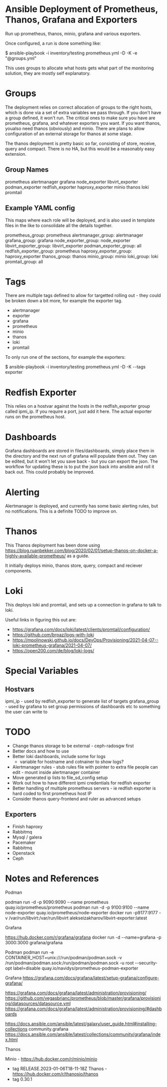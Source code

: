 # Ansible Deployment of Prometheus, Thanos, Grafana and Exporters

Run up prometheus, thanos, minio, grafana and various exporters.

Once configured, a run is done something like:

$ ansible-playbook -i inventory/testing prometheus.yml  -D -K  -e "@groups.yml"

This uses groups to allocate what hosts gets what part of the monitoring solution, they are mostly self explanatory.

# Groups

The deployment relies on correct allocation of groups to the right hosts, which is done via a set of extra variables we pass through.  If you don't have a group defined,  it won't run.  The critical ones to make sure you have are prometheus, grafana, and whatever exporters you want.  If you want thanos, youalso need thanos (obviously) and minio.  There are plans to allow configuration of an external storage for thanos at some stage.

The thanos deployment is pretty basic so far, consisting of store, receive, query and compact.  There is no HA, but this would be a reasonably easy extension.

## Group Names
prometheus
alertmanager
grafana
node_exporter
libvirt_exporter
podman_exporter
redfish_exporter
haproxy_exporter
minio
thanos
loki
promtail

## Example YAML config

This maps where each role will be deployed, and is also used in template files in the like to consolidate all the details together.

prometheus_group: prometheus
alertmanager_group: alertmanager
grafana_group: grafana
node_exporter_group: node_exporter
libvirt_exporter_group: libvirt_exporter
podman_exporter_group: all
redfish_exporter_group: prometheus
haproxy_exporter_group: haproxy_exporter
thanos_group: thanos
minio_group: minio
loki_group: loki
promtail_group: all

# Tags

There are multiple tags defined to allow for targetted rolling out - they could be broken down a bit more, for example the exporter tag.

* alertmanager
* exporter
* grafana
* prometheus
* minio
* thanos
* loki
* promtail

To only run one of the sections, for example the exporters:

$ ansible-playbook -i inventory/testing prometheus.yml  -D -K --tags exporter

# Redfish Exporter

This relies on a hostvar against the hosts in the redfish_exporter group called ipmi_ip.  If you require a port, just add it here.  The actual exporter runs on the prometheus host.

# Dashboards

Grafana dashboards are stored in files/dashboards, simply place them in the directory and the next run of grafana will populate them out.  They can be edited, but it won't let you save back - but you can export the json.  The workflow for updating these is to put the json back into ansible and roll it back out.  This could probably be improved.

# Alerting

Alertmanager is deployed, and currently has some basic alerting rules, but no notifications.  This is a definite TODO to improve on.

# Thanos

This Thanos deployment has been done using https://blog.ruanbekker.com/blog/2020/02/01/setup-thanos-on-docker-a-highly-available-prometheus/ as a guide.

It initially deploys minio, thanos store, query, compact and reciever components.


# Loki

This deploys loki and promtail, and sets up a connection in grafana to talk to loki.

Useful links in figuring this out are:

* https://grafana.com/docs/loki/latest/clients/promtail/configuration/
* https://github.com/brpaz/logs-with-loki
* https://mpolinowski.github.io/docs/DevOps/Provisioning/2021-04-07--loki-prometheus-grafana/2021-04-07/
* https://open200.com/de/blog/loki-logs/

# Special Variables

## Hostvars

ipmi_ip - used by redfish_exporter to generate list of targets
grafana_group - used by grafana to set group permissions of dashboards etc to something the user can write to

# TODO

* Change thanos storage to be external - ceph-radosgw first
* Better docs and how to use
* Better loki dashboards, include some for logs
  - variable for hostname and cotnainer to show logs?
* Alertmanager rules - stub rules file with pointer to extra file people can edit - mount inside alertmanager container
* Move generated ip lists to file_sd_config setup
* Work out how to have different ipmi credentials for redfish exporter
* Better handling of multiple prometheus servers - ie redfish exporter is hard coded to first prometheus host IP
* Consider thanos query-frontend and ruler as advanced setups

## Exporters

* Finish haproxy
* Rabbitmq
* Mysql / galera
* Pacemaker
* Rabbitmq
* Openstack
* Ceph

# Notes and References

Podman

podman run -d -p 9090:9090 --name prometheus quay.io/prometheus/prometheus
podman run -d -p 9100:9100 --name node-exporter quay.io/prometheus/node-exporter
docker run -p9177:9177 -v /var/run/libvirt:/var/run/libvirt alekseizakharov/libvirt-exporter:latest

Grafana

https://hub.docker.com/r/grafana/grafana
docker run -d --name=grafana -p 3000:3000 grafana/grafana

Podman
podman run -e CONTAINER_HOST=unix:///run/podman/podman.sock -v /run/podman/podman.sock:/run/podman/podman.sock -u root --security-opt label=disable quay.io/navidys/prometheus-podman-exporter

Grafana
https://grafana.com/docs/grafana/latest/setup-grafana/configure-grafana/

https://grafana.com/docs/grafana/latest/administration/provisioning/
https://github.com/vegasbrianc/prometheus/blob/master/grafana/provisioning/datasources/datasource.yml
https://grafana.com/docs/grafana/latest/administration/provisioning/#dashboards

https://docs.ansible.com/ansible/latest/galaxy/user_guide.html#installing-collections
community.grafana
https://docs.ansible.com/ansible/latest/collections/community/grafana/index.html

Thanos

Minio - https://hub.docker.com/r/minio/minio
  - tag RELEASE.2023-01-06T18-11-18Z
Thanos - https://hub.docker.com/r/thanosio/thanos
  - tag 0.30.1
